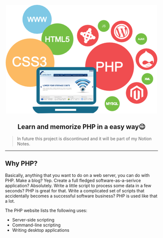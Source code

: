 <p align="center">
  <img alt="Technology" width="=400px" src="/assets/images/tech.png" />
</p>
<h2 align="center">Learn and memorize PHP in a easy way😉</h2>

> In future this project is discontinued and it will be part of my Notion Notes.

---

## Why PHP?

Basically, anything that you want to do on a web server, you can do with PHP. Make a blog? Yep. Create a full fledged software-as-a-serivce application? Absolutely. Write a little script to process some data in a few seconds? PHP is great for that. Write a complicated set of scripts that accidentally becomes a successful software business? PHP is used like that a lot.

The PHP website lists the following uses:

- Server-side scripting
- Command-line scripting
- Writing desktop applications
